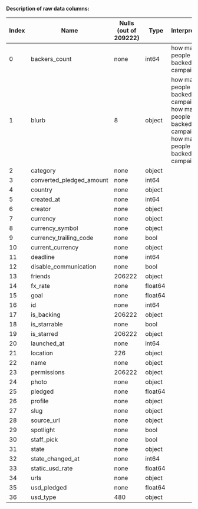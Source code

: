 **Description of raw data columns:**

Index | Name | Nulls (out of 209222) | Type | Interpretation
-|-|-|-|-
0 | backers_count | none | int64 | how many people backed the campaign
1   | blurb | 8 | object | how many people backed the campaign how many people backed the campaign how many people backed the campaign
2   | category | none | object 
3   | converted_pledged_amount | none | int64  
 4   | country | none | object 
 5   | created_at | none | int64  
 6   | creator | none | object 
 7   | currency | none | object 
 8   | currency_symbol | none | object 
 9   | currency_trailing_code | none | bool   
 10  | current_currency | none | object 
 11  | deadline | none | int64  
 12  | disable_communication | none | bool   
 13  | friends | 206222 | object 
 14  | fx_rate | none | float64
 15  | goal | none | float64
 16  | id | none | int64  
 17  | is_backing | 206222 | object 
 18  | is_starrable | none | bool   
 19  | is_starred | 206222 | object 
 20  | launched_at | none | int64  
 21  | location | 226 | object 
 22  | name | none | object 
 23  | permissions | 206222 | object 
 24  | photo | none | object 
 25  | pledged | none | float64
 26  | profile | none | object 
 27  | slug | none | object 
 28  | source_url | none | object 
 29  | spotlight | none | bool   
 30  | staff_pick | none | bool   
 31  | state | none | object 
 32  | state_changed_at | none | int64  
 33  | static_usd_rate | none | float64
 34  | urls | none | object 
 35  | usd_pledged | none | float64
 36  | usd_type | 480 | object 
